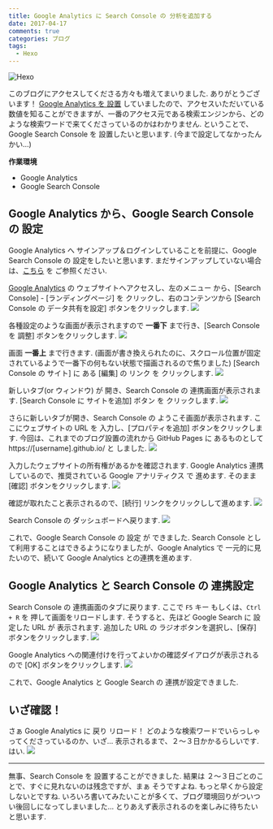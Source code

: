 ```yaml
---
title: Google Analytics に Search Console の 分析を追加する
date: 2017-04-17
comments: true
categories: ブログ
tags:
  - Hexo
---
```


![](/assets/hexo/hexo-3.2.png "Hexo")

このブログにアクセスしてくださる方々も増えてまいりました. ありがとうございます！
[Google Analytics を 設置](/2016/12/20/HexoにGoogle-Analyticsを設置する/) していましたので、アクセスいただいている数値を知ることができますが、一番のアクセス元である検索エンジンから、どのような検索ワードで来てくださっているのかはわかりません. ということで、Google Search Console を 設置したいと思います. (今まで設定してなかったんかい...)

**作業環境**
- Google Analytics
- Google Search Console


## Google Analytics から、Google Search Console の 設定
Google Analytics へ サインアップ＆ログインしていることを前提に、Google Search Console の 設定をしたいと思います. まだサインアップしていない場合は、[こちら](/2016/12/20/HexoにGoogle-Analyticsを設置する/#Google-Analytics-の-アカウント作成) を ご参照ください.

[Google Analytics](https://www.google.com/intl/ja_jp/analytics/) の ウェブサイトへアクセスし、左のメニュー から、[Search Console] - [ランディングページ] を クリックし、右のコンテンツから [Search Console の データ共有を設定] ボタンをクリックします.
![](/assets/analytics/search/01.png)

各種設定のような画面が表示されますので **一番下** まで行き、[Search Console を 調整] ボタンをクリックします.
![](/assets/analytics/search/02.png)

画面 **一番上** まで行きます. (画面が書き換えられたのに、スクロール位置が固定されているようで一番下の何もない状態で描画されるので焦りました)
[Search Console の サイト] に ある [編集] の リンク を クリックします.
![](/assets/analytics/search/03.png)

新しいタブ(or ウィンドウ) が 開き、Search Console の 連携画面が表示されます. [Search Console に サイトを追加] ボタン を クリックします.
![](/assets/analytics/search/04.png)

さらに新しいタブが開き、Search Console の ようこそ画面が表示されます. ここにウェブサイトの URL を 入力し、[プロパティを追加] ボタンをクリックします.
今回は、これまでのブログ設置の流れから GitHub Pages に あるものとして https://[username].github.io/ と しました.
![](/assets/analytics/search/05.png)

入力したウェブサイトの所有権があるかを確認されます. Google Analytics 連携しているので、推奨されている Google アナリティクス で 進めます. そのまま [確認] ボタンをクリックします.
![](/assets/analytics/search/06.png)

確認が取れたこと表示されるので、[続行] リンクをクリックしして進めます.
![](/assets/analytics/search/07.png)

Search Console の ダッシュボードへ戻ります.
![](/assets/analytics/search/08.png)

これで、Google Search Console の 設定 が できました. Search Console として利用することはできるようになりましたが、Google Analytics で 一元的に見たいので、続いて Google Analytics との連携を進めます.


## Google Analytics と Search Console の 連携設定
Search Console の 連携画面のタブに戻ります. ここで `F5` キー もしくは、`Ctrl + R` を 押して画面をリロードします. そうすると、先ほど Google Search に 設定した URL が 表示されます.
追加した URL の ラジオボタンを選択し、[保存] ボタンをクリックします.
![](/assets/analytics/search/09.png)

Google Analytics への関連付けを行ってよいかの確認ダイアログが表示されるので [OK] ボタンをクリックします.
![](/assets/analytics/search/10.png)

これで、Google Analytics と Google Search の 連携が設定できました.


## いざ確認！
さぁ Google Analytics に 戻り リロード！ どのような検索ワードでいらっしゃってくださっているのか、いざ...
表示されるまで、２～３日かかるらしいです. はい.
![](/assets/analytics/search/11.png)



- - - -
無事、Search Console を 設置することができました.
結果は ２～３日ごとのことで、すぐに見れないのは残念ですが、まぁ そうですよね. もっと早くから設定しないとですね. いろいろ書いてみたいことが多くて、ブログ環境回りがついつい後回しになってしまいました...
とりあえず表示されるのを楽しみに待ちたいと思います.
